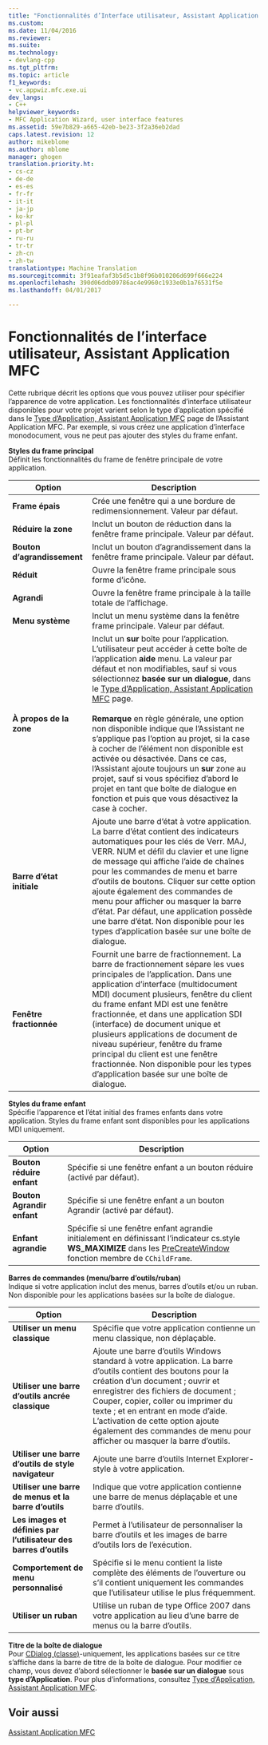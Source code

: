 ```yaml
---
title: "Fonctionnalités d’Interface utilisateur, Assistant Application MFC | Documents Microsoft"
ms.custom: 
ms.date: 11/04/2016
ms.reviewer: 
ms.suite: 
ms.technology:
- devlang-cpp
ms.tgt_pltfrm: 
ms.topic: article
f1_keywords:
- vc.appwiz.mfc.exe.ui
dev_langs:
- C++
helpviewer_keywords:
- MFC Application Wizard, user interface features
ms.assetid: 59e7b829-a665-42eb-be23-3f2a36eb2dad
caps.latest.revision: 12
author: mikeblome
ms.author: mblome
manager: ghogen
translation.priority.ht:
- cs-cz
- de-de
- es-es
- fr-fr
- it-it
- ja-jp
- ko-kr
- pl-pl
- pt-br
- ru-ru
- tr-tr
- zh-cn
- zh-tw
translationtype: Machine Translation
ms.sourcegitcommit: 3f91eafaf3b5d5c1b8f96b010206d699f666e224
ms.openlocfilehash: 390d06ddb09786ac4e9960c1933e0b1a76531f5e
ms.lasthandoff: 04/01/2017

---
```

# <a name="user-interface-features-mfc-application-wizard"></a>Fonctionnalités de l’interface utilisateur, Assistant Application MFC
Cette rubrique décrit les options que vous pouvez utiliser pour spécifier l’apparence de votre application. Les fonctionnalités d’interface utilisateur disponibles pour votre projet varient selon le type d’application spécifié dans le [Type d’Application, Assistant Application MFC](../../mfc/reference/application-type-mfc-application-wizard.md) page de l’Assistant Application MFC. Par exemple, si vous créez une application d’interface monodocument, vous ne peut pas ajouter des styles du frame enfant.  
  
 **Styles du frame principal**  
 Définit les fonctionnalités du frame de fenêtre principale de votre application.  
  
|Option|Description|  
|------------|-----------------|  
|**Frame épais**|Crée une fenêtre qui a une bordure de redimensionnement. Valeur par défaut.|  
|**Réduire la zone**|Inclut un bouton de réduction dans la fenêtre frame principale. Valeur par défaut.|  
|**Bouton d’agrandissement**|Inclut un bouton d’agrandissement dans la fenêtre frame principale. Valeur par défaut.|  
|**Réduit**|Ouvre la fenêtre frame principale sous forme d’icône.|  
|**Agrandi**|Ouvre la fenêtre frame principale à la taille totale de l’affichage.|  
|**Menu système**|Inclut un menu système dans la fenêtre frame principale. Valeur par défaut.|  
|**À propos de la zone**|Inclut un **sur** boîte pour l’application. L’utilisateur peut accéder à cette boîte de l’application **aide** menu. La valeur par défaut et non modifiables, sauf si vous sélectionnez **basée sur un dialogue**, dans le [Type d’Application, Assistant Application MFC](../../mfc/reference/application-type-mfc-application-wizard.md) page.<br /><br /> **Remarque** en règle générale, une option non disponible indique que l’Assistant ne s’applique pas l’option au projet, si la case à cocher de l’élément non disponible est activée ou désactivée. Dans ce cas, l’Assistant ajoute toujours un **sur** zone au projet, sauf si vous spécifiez d’abord le projet en tant que boîte de dialogue en fonction et puis que vous désactivez la case à cocher.|  
|**Barre d’état initiale**|Ajoute une barre d’état à votre application. La barre d’état contient des indicateurs automatiques pour les clés de Verr. MAJ, VERR. NUM et défil du clavier et une ligne de message qui affiche l’aide de chaînes pour les commandes de menu et barre d’outils de boutons. Cliquer sur cette option ajoute également des commandes de menu pour afficher ou masquer la barre d’état. Par défaut, une application possède une barre d’état. Non disponible pour les types d’application basée sur une boîte de dialogue.|  
|**Fenêtre fractionnée**|Fournit une barre de fractionnement. La barre de fractionnement sépare les vues principales de l’application. Dans une application d’interface (multidocument MDI) document plusieurs, fenêtre du client du frame enfant MDI est une fenêtre fractionnée, et dans une application SDI (interface) de document unique et plusieurs applications de document de niveau supérieur, fenêtre du frame principal du client est une fenêtre fractionnée. Non disponible pour les types d’application basée sur une boîte de dialogue.|  
  
 **Styles du frame enfant**  
 Spécifie l’apparence et l’état initial des frames enfants dans votre application. Styles du frame enfant sont disponibles pour les applications MDI uniquement.  
  
|Option|Description|  
|------------|-----------------|  
|**Bouton réduire enfant**|Spécifie si une fenêtre enfant a un bouton réduire (activé par défaut).|  
|**Bouton Agrandir enfant**|Spécifie si une fenêtre enfant a un bouton Agrandir (activé par défaut).|  
|**Enfant agrandie**|Spécifie si une fenêtre enfant agrandie initialement en définissant l’indicateur cs.style **WS_MAXIMIZE** dans les [PreCreateWindow](../../mfc/reference/cwnd-class.md#precreatewindow) fonction membre de `CChildFrame`.|  
  
 **Barres de commandes (menu/barre d’outils/ruban)**  
 Indique si votre application inclut des menus, barres d’outils et/ou un ruban. Non disponible pour les applications basées sur la boîte de dialogue.  
  
|Option|Description|  
|------------|-----------------|  
|**Utiliser un menu classique**|Spécifie que votre application contienne un menu classique, non déplaçable.|  
|**Utiliser une barre d’outils ancrée classique**|Ajoute une barre d’outils Windows standard à votre application. La barre d’outils contient des boutons pour la création d’un document ; ouvrir et enregistrer des fichiers de document ; Couper, copier, coller ou imprimer du texte ; et en entrant en mode d’aide. L’activation de cette option ajoute également des commandes de menu pour afficher ou masquer la barre d’outils.|  
|**Utiliser une barre d’outils de style navigateur**|Ajoute une barre d’outils Internet Explorer-style à votre application.|  
|**Utiliser une barre de menus et la barre d’outils**|Indique que votre application contienne une barre de menus déplaçable et une barre d’outils.|  
|**Les images et définies par l’utilisateur des barres d’outils**|Permet à l’utilisateur de personnaliser la barre d’outils et les images de barre d’outils lors de l’exécution.|  
|**Comportement de menu personnalisé**|Spécifie si le menu contient la liste complète des éléments de l’ouverture ou s’il contient uniquement les commandes que l’utilisateur utilise le plus fréquemment.|  
|**Utiliser un ruban**|Utilise un ruban de type Office 2007 dans votre application au lieu d’une barre de menus ou la barre d’outils.|  
  
 **Titre de la boîte de dialogue**  
 Pour [CDialog (classe)](../../mfc/reference/cdialog-class.md)-uniquement, les applications basées sur ce titre s’affiche dans la barre de titre de la boîte de dialogue. Pour modifier ce champ, vous devez d’abord sélectionner le **basée sur un dialogue** sous **type d’Application**. Pour plus d’informations, consultez [Type d’Application, Assistant Application MFC](../../mfc/reference/application-type-mfc-application-wizard.md).  
  
## <a name="see-also"></a>Voir aussi  
 [Assistant Application MFC](../../mfc/reference/mfc-application-wizard.md)


